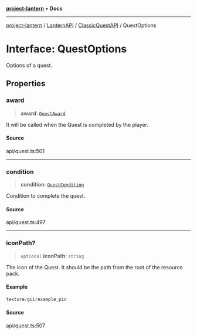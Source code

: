 [**project-lantern**](../../../../../README.md) • **Docs**

***

[project-lantern](../../../../../globals.md) / [LanternAPI](../../../README.md) / [ClassicQuestAPI](../README.md) / QuestOptions

# Interface: QuestOptions

Options of a quest.

## Properties

### award

> **award**: [`QuestAward`](QuestAward.md)

It will be called when the Quest is completed by the player.

#### Source

api/quest.ts:501

***

### condition

> **condition**: [`QuestCondition`](QuestCondition.md)

Condition to complete the quest.

#### Source

api/quest.ts:497

***

### iconPath?

> `optional` **iconPath**: `string`

The icon of the Quest.
It should be the path from the root of the resource pack.

#### Example

```ts
texture/gui/example_pic
```

#### Source

api/quest.ts:507
